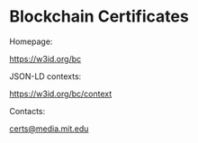 # Blockchain Certificates


Homepage:

https://w3id.org/bc


JSON-LD contexts:

https://w3id.org/bc/context


Contacts:

certs@media.mit.edu
